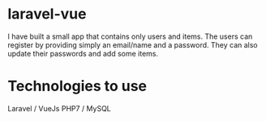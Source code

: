 # laravel-vue
I have built a small app that contains only users and items. The users can register by providing simply an email/name  and a password. They can also update their passwords and add some items.

# Technologies to use
Laravel / VueJs
PHP7 / MySQL
